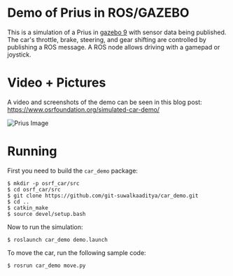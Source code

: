 # Demo of Prius in ROS/GAZEBO

This is a simulation of a Prius in [gazebo 9](http://gazebosim.org) with sensor data being published.
The car's throttle, brake, steering, and gear shifting are controlled by publishing a ROS message.
A ROS node allows driving with a gamepad or joystick.

# Video + Pictures

A video and screenshots of the demo can be seen in this blog post: https://www.osrfoundation.org/simulated-car-demo/

![Prius Image](https://www.osrfoundation.org/wordpress2/wp-content/uploads/2017/06/prius_roundabout_exit.png)






# Running

First you need to build the ```car_demo``` package:
```
$ mkdir -p osrf_car/src
$ cd osrf_car/src
$ git clone https://github.com/git-suwalkaaditya/car_demo.git
$ cd ..
$ catkin_make
$ source devel/setup.bash
```
Now to run the simulation:

```
$ roslaunch car_demo demo.launch
```

To move the car, run the following sample code:
```
$ rosrun car_demo move.py
```
